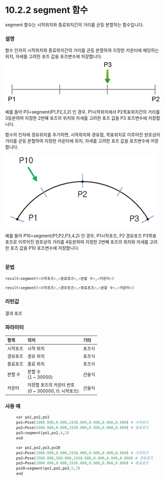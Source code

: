 ﻿# 10.2.2 segment 함수

segment 함수는 시작위치와 종료위치간의 거리를 균등 분할하는 함수입니다.

### 설명

함수 인자의 시작위치와 종료위치간의 거리를 균등 분할하여 지정한 카운터에 해당하는 위치, 자세를 고려한 포즈 값을 포즈변수에 저장합니다.
![](../../_assets/image_segment_1.png)

예를 들어 P3=segment(P1,P2,3,2) 인 경우, P1시작위치에서 P2목표위치간의 거리를 3등분하여 지정한 2번째 포즈의 위치와 자세를 고려한 포즈 값을 P3 포즈변수에 저장합니다.

함수의 인자에 경유위치를 추가하면, 시작위치와 경유점, 목표위치로 이루어진 원호상의 거리를 균등 분할하여 지정한 카운터에 위치, 자세를 고려한 포즈 값을 포즈변수에 저장합니다.

![](../../_assets/image_segment_2.png)

예를 들어 P10=segment(P1,P2,P3,4,2) 인 경우,
P1시작포즈, P2 경유포즈 P3목표포즈로 이루어진 원호상의 거리를 4등분하여 지정한 2번째 포즈의 위치와 자세를 고려한 포즈 값을 P10 포즈변수에 저장합니다.
<br><br>


### 문법

```python
result=segment(<시작포즈>,<종료포즈>,<분할 수>,<카운터>)
```

```python
result=segment(<시작포즈>,<경유포즈>,<종료포즈>,<분할 수>,<카운터>)
```

### 리턴값

결과 포즈


### 파라미터
<table>
  <thead>
    <tr>
      <th style="text-align:left">항목</th>
      <th style="text-align:left">의미</th>
      <th style="text-align:left">기타</th>
    </tr>
  </thead>
  <tbody>
    <tr>
      <td style="text-align:left">시작포즈</td>
      <td style="text-align:left">
        시작 위치
      </td>
      <td style="text-align:left">포즈식</td>
    </tr>
    <tr>
      <td style="text-align:left">경유포즈</td>
      <td style="text-align:left">
        경유 위치
      <td style="text-align:left">포즈식</td>
    </tr>
    <tr>
      <td style="text-align:left">종료포즈</td>
      <td style="text-align:left">
        종료 위치
      </td>
      <td style="text-align:left">포즈식</td>
    </tr>
    <tr>
      <td style="text-align:left">분할 수</td>
      <td style="text-align:left">
        분할 수<br>
        (1 ~ 30000)
      </td>
      <td style="text-align:left">산술식</td>
    </tr>
    <tr>
      <td style="text-align:left">카운터</td>
      <td style="text-align:left">
        저장할 포즈의 카운터 번호<br>
        (0 ~ 300000, 0: 시작포즈)
      </td>
      <td style="text-align:left">산술식</td>
    </tr>
  </tbody>
</table>

### 사용 예

```python
     var po1,po2,po3
     po1=Pose(1000.000,0.000,1938.000,0.000,0.000,0.000) # 시작포즈
     po2=Pose(2000.000,0.000,1938.000,0.000,0.000,0.000) # 종료포즈
     po3=segment(po1,po2,4,2)
     end
```

```python
     var po1,po2,po3,po10
     po1=Pose(1000.000,0.000,1938.000,0.000,0.000,0.000) # 시작포즈
     po2=Pose(1500.000,500.000,1938.000,0.000,0.000,0.000) # 경유포즈
     po3=Pose(2000.000,0.000,1938.000,0.000,0.000,0.000) # 종료포즈
     po10=segment(po1,po2,po3,5,3)
     end
```

